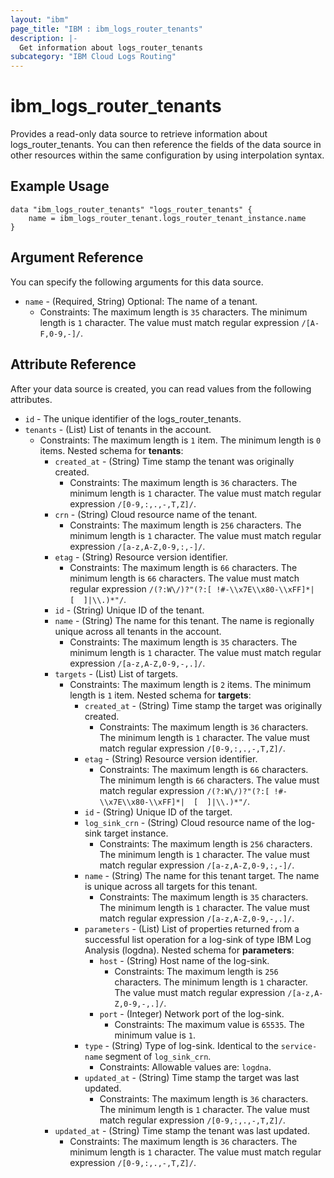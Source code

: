 ```yaml
---
layout: "ibm"
page_title: "IBM : ibm_logs_router_tenants"
description: |-
  Get information about logs_router_tenants
subcategory: "IBM Cloud Logs Routing"
---
```


# ibm_logs_router_tenants

Provides a read-only data source to retrieve information about logs_router_tenants. You can then reference the fields of the data source in other resources within the same configuration by using interpolation syntax.

## Example Usage

```hcl
data "ibm_logs_router_tenants" "logs_router_tenants" {
	name = ibm_logs_router_tenant.logs_router_tenant_instance.name
}
```

## Argument Reference

You can specify the following arguments for this data source.

* `name` - (Required, String) Optional: The name of a tenant.
  * Constraints: The maximum length is `35` characters. The minimum length is `1` character. The value must match regular expression `/[A-F,0-9,-]/`.

## Attribute Reference

After your data source is created, you can read values from the following attributes.

* `id` - The unique identifier of the logs_router_tenants.
* `tenants` - (List) List of tenants in the account.
  * Constraints: The maximum length is `1` item. The minimum length is `0` items.
Nested schema for **tenants**:
	* `created_at` - (String) Time stamp the tenant was originally created.
	  * Constraints: The maximum length is `36` characters. The minimum length is `1` character. The value must match regular expression `/[0-9,:,.,-,T,Z]/`.
	* `crn` - (String) Cloud resource name of the tenant.
	  * Constraints: The maximum length is `256` characters. The minimum length is `1` character. The value must match regular expression `/[a-z,A-Z,0-9,:,-]/`.
	* `etag` - (String) Resource version identifier.
	  * Constraints: The maximum length is `66` characters. The minimum length is `66` characters. The value must match regular expression `/(?:W\/)?"(?:[ !#-\\x7E\\x80-\\xFF]*|  [  ]|\\.)*"/`.
	* `id` - (String) Unique ID of the tenant.
	* `name` - (String) The name for this tenant. The name is regionally unique across all tenants in the account.
	  * Constraints: The maximum length is `35` characters. The minimum length is `1` character. The value must match regular expression `/[a-z,A-Z,0-9,-,.]/`.
	* `targets` - (List) List of targets.
	  * Constraints: The maximum length is `2` items. The minimum length is `1` item.
	Nested schema for **targets**:
		* `created_at` - (String) Time stamp the target was originally created.
		  * Constraints: The maximum length is `36` characters. The minimum length is `1` character. The value must match regular expression `/[0-9,:,.,-,T,Z]/`.
		* `etag` - (String) Resource version identifier.
		  * Constraints: The maximum length is `66` characters. The minimum length is `66` characters. The value must match regular expression `/(?:W\/)?"(?:[ !#-\\x7E\\x80-\\xFF]*|  [  ]|\\.)*"/`.
		* `id` - (String) Unique ID of the target.
		* `log_sink_crn` - (String) Cloud resource name of the log-sink target instance.
		  * Constraints: The maximum length is `256` characters. The minimum length is `1` character. The value must match regular expression `/[a-z,A-Z,0-9,:,-]/`.
		* `name` - (String) The name for this tenant target. The name is unique across all targets for this tenant.
		  * Constraints: The maximum length is `35` characters. The minimum length is `1` character. The value must match regular expression `/[a-z,A-Z,0-9,-,.]/`.
		* `parameters` - (List) List of properties returned from a successful list operation for a log-sink of type IBM Log Analysis (logdna).
		Nested schema for **parameters**:
			* `host` - (String) Host name of the log-sink.
			  * Constraints: The maximum length is `256` characters. The minimum length is `1` character. The value must match regular expression `/[a-z,A-Z,0-9,-,.]/`.
			* `port` - (Integer) Network port of the log-sink.
			  * Constraints: The maximum value is `65535`. The minimum value is `1`.
		* `type` - (String) Type of log-sink. Identical to the <code>service-name</code> segment of <code>log_sink_crn</code>.
		  * Constraints: Allowable values are: `logdna`.
		* `updated_at` - (String) Time stamp the target was last updated.
		  * Constraints: The maximum length is `36` characters. The minimum length is `1` character. The value must match regular expression `/[0-9,:,.,-,T,Z]/`.
	* `updated_at` - (String) Time stamp the tenant was last updated.
	  * Constraints: The maximum length is `36` characters. The minimum length is `1` character. The value must match regular expression `/[0-9,:,.,-,T,Z]/`.

